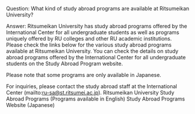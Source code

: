 Question: What kind of study abroad programs are available at Ritsumeikan University?

Answer:
Ritsumeikan University has study abroad programs offered by the International Center for all undergraduate students as well as programs uniquely offered by RU colleges and other RU academic institutions.  
Please check the links below for the various study abroad programs available at Ritsumeikan University. You can check the details on study abroad programs offered by the International Center for all undergraduate students on the Study Abroad Program website.

Please note that some programs are only available in Japanese.

For inquiries, please contact the study abroad staff at the International Center (mailto:ru-sa@st.ritsumei.ac.jp).
Ritsumeikan University Study Abroad Programs (Programs available in English) 
Study Abroad Programs Website (Japanese)